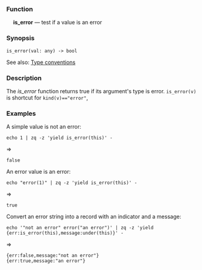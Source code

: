 ### Function

&emsp; **is_error** &mdash; test if a value is an error

### Synopsis

```
is_error(val: any) -> bool
```
See also: [Type conventions](../conventions.md)

### Description

The _is_error_ function returns true if its argument's type is error.
`is_error(v)` is shortcut for `kind(v)=="error"`,

### Examples

A simple value is not an error:
```mdtest-command
echo 1 | zq -z 'yield is_error(this)' -
```
=>
```mdtest-output
false
```

An error value is an error:
```mdtest-command
echo "error(1)" | zq -z 'yield is_error(this)' -
```
=>
```mdtest-output
true
```

Convert an error string into a record with an indicator and a message:
```mdtest-command
echo '"not an error" error("an error")' | zq -z 'yield {err:is_error(this),message:under(this)}' -
```
=>
```mdtest-output
{err:false,message:"not an error"}
{err:true,message:"an error"}
```
